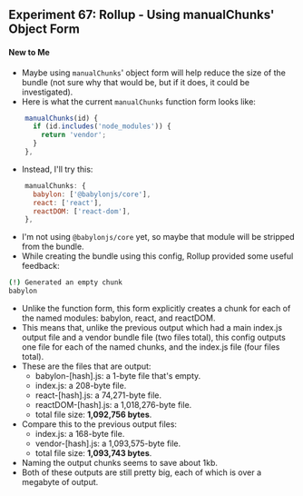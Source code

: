 ## Experiment 67: Rollup - Using manualChunks' Object Form

#### New to Me
- Maybe using `manualChunks`' object form will help reduce the size of the bundle (not sure why that would be, but if it does, it could be investigated).
- Here is what the current `manualChunks` function form looks like:
```js
    manualChunks(id) {
      if (id.includes('node_modules')) {
        return 'vendor';
      }
    },
```
- Instead, I'll try this:
```js
    manualChunks: {
      babylon: ['@babylonjs/core'],
      react: ['react'],
      reactDOM: ['react-dom'],
    },
```
- I'm not using `@babylonjs/core` yet, so maybe that module will be stripped from the bundle.
- While creating the bundle using this config, Rollup provided some useful feedback:
```sh
(!) Generated an empty chunk
babylon
```
- Unlike the function form, this form explicitly creates a chunk for each of the named modules: babylon, react, and reactDOM.
- This means that, unlike the previous output which had a main index.js output file and a vendor bundle file (two files total), this config outputs one file for each of the named chunks, and the index.js file (four files total).
- These are the files that are output:
  - babylon-[hash].js: a 1-byte file that's empty.
  - index.js: a 208-byte file.
  - react-[hash].js: a 74,271-byte file.
  - reactDOM-[hash].js: a 1,018,276-byte file.
  - total file size: **1,092,756 bytes**.
- Compare this to the previous output files:
  - index.js: a 168-byte file.
  - vendor-[hash].js: a 1,093,575-byte file.
  - total file size: **1,093,743 bytes**.
- Naming the output chunks seems to save about 1kb.
- Both of these outputs are still pretty big, each of which is over a megabyte of output.
